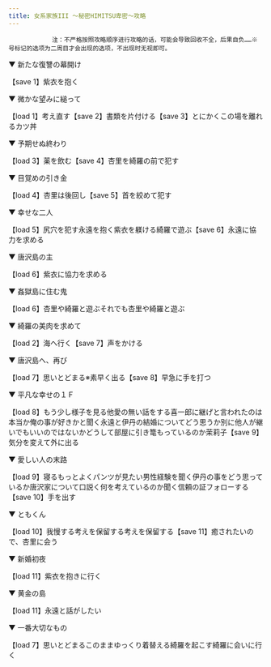 ```yaml
---
title: 女系家族III ～秘密HIMITSU卑密～攻略
---
```


                注：不严格按照攻略顺序进行攻略的话，可能会导致回收不全，后果自负……※号标记的选项为二周目才会出现的选项，不出现时无视即可。

▼ 新たな復讐の幕開け

【save 1】紫衣を抱く

▼ 微かな望みに縋って

【load 1】考え直す【save 2】書類を片付ける【save 3】とにかくこの場を離れるカツ丼

▼ 予期せぬ終わり

【load 3】薬を飲む【save 4】杏里を綺羅の前で犯す

▼ 目覚めの引き金

【load 4】杏里は後回し【save 5】首を絞めて犯す

▼ 幸せな二人

【load 5】尻穴を犯す永遠を抱く紫衣を躾ける綺羅で遊ぶ【save 6】永遠に協力を求める

▼ 唐沢島の主

【load 6】紫衣に協力を求める

▼ 姦獄島に住む鬼

【load 6】杏里や綺羅と遊ぶそれでも杏里や綺羅と遊ぶ

▼ 綺羅の美肉を求めて

【load 2】海へ行く【save 7】声をかける

▼ 唐沢島へ、再び

【load 7】思いとどまる※素早く出る【save 8】早急に手を打つ

▼ 平凡な幸せの１Ｆ

【load 8】もう少し様子を見る他愛の無い話をする喜一郎に継げと言われたのは本当か俺の事が好きかと聞く永遠と伊丹の結婚についてどう思うか別に他人が継いでもいいのではないかどうして部屋に引き篭もっているのか茉莉子【save 9】気分を変えて外に出る

▼ 愛しい人の末路

【load 9】寝るもっとよくパンツが見たい男性経験を聞く伊丹の事をどう思っているか唐沢家について口説く何を考えているのか聞く信頼の証フォローする【save 10】手を出す

▼ ともくん

【load 10】我慢する考えを保留する考えを保留する【save 11】癒されたいので、杏里に会う

▼ 新婚初夜

【load 11】紫衣を抱きに行く

▼ 黄金の島

【load 11】永遠と話がしたい

▼ 一番大切なもの

【load 7】思いとどまるこのままゆっくり着替える綺羅を起こす綺羅に会いに行く
              
